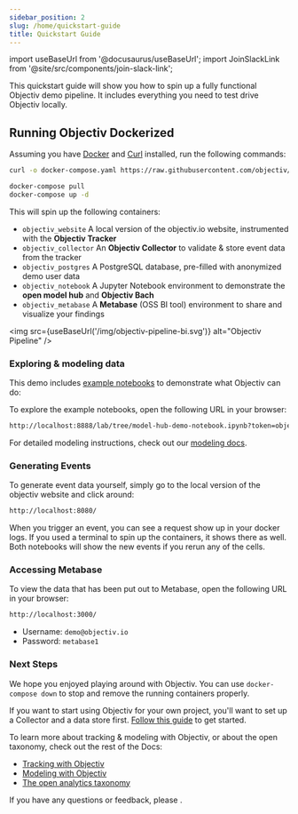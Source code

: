 ```yaml
---
sidebar_position: 2
slug: /home/quickstart-guide
title: Quickstart Guide
---
```


import useBaseUrl from '@docusaurus/useBaseUrl';
import JoinSlackLink from '@site/src/components/join-slack-link';

This quickstart guide will show you how to spin up a fully functional Objectiv demo pipeline. It includes everything you need to test drive Objectiv locally.

## Running Objectiv Dockerized

Assuming you have [Docker](https://www.docker.com/) and [Curl](https://curl.se) installed, run the following commands:

```bash
curl -o docker-compose.yaml https://raw.githubusercontent.com/objectiv/objectiv-analytics/main/docker-compose.yaml
```
```bash
docker-compose pull
docker-compose up -d
```

This will spin up the following containers:

* `objectiv_website` A local version of the objectiv.io website, instrumented with the **Objectiv Tracker** 
* `objectiv_collector` An **Objectiv Collector** to validate & store event data from the tracker
* `objectiv_postgres` A PostgreSQL database, pre-filled with anonymized demo user data
* `objectiv_notebook` A Jupyter Notebook environment to demonstrate the **open model hub** and **Objectiv Bach**  
* `objectiv_metabase` A **Metabase** (OSS BI tool) environment to share and visualize your findings   

<img src={useBaseUrl('/img/objectiv-pipeline-bi.svg')} alt="Objectiv Pipeline" />

### Exploring & modeling data

This demo includes [example notebooks](/modeling/example_notebooks/) to demonstrate what Objectiv can do:

To explore the example notebooks, open the following URL in your browser:

```bash
http://localhost:8888/lab/tree/model-hub-demo-notebook.ipynb?token=objectiv
```
For detailed modeling instructions, check out our [modeling docs](/modeling/intro.mdx).

### Generating Events
To generate event data yourself, simply go to the local version of the objectiv website and click around:

```bash
http://localhost:8080/
```
When you trigger an event, you can see a request show up in your docker logs. If you used a terminal to spin up the containers, it shows there as well. Both notebooks will show the new events if you rerun any of the cells.

### Accessing Metabase
To view the data that has been put out to Metabase, open the following URL in your browser: 
```bash
http://localhost:3000/
```
* Username: `demo@objectiv.io`
* Password: `metabase1`

### Next Steps

We hope you enjoyed playing around with Objectiv. You can use `docker-compose down` to stop and remove the running containers properly.

If you want to start using Objectiv for your own project, you'll want to set up a Collector and a data store first. [Follow this guide](/tracking/collector/getting-started.md) to get started.

To learn more about tracking & modeling with Objectiv, or about the open taxonomy, check out the rest of the Docs:

* [Tracking with Objectiv](/tracking/introduction.md)
* [Modeling with Objectiv](/modeling/intro.mdx)
* [The open analytics taxonomy](/taxonomy/introduction.md)

If you have any questions or feedback, please <JoinSlackLink linkText='join us on Slack' />.
